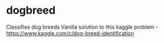 # dogbreed
Classifies dog breeds
Vanilla solution to this kaggle problem - https://www.kaggle.com/c/dog-breed-identification
